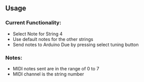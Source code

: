 ## Usage

### Current Functionality: 
* Select Note for String 4
* Use default notes for the other strings
* Send notes to Arduino Due by pressing select tuning button

### Notes: 
* MIDI notes sent are in the range of 0 to 7
* MIDI channel is the string number